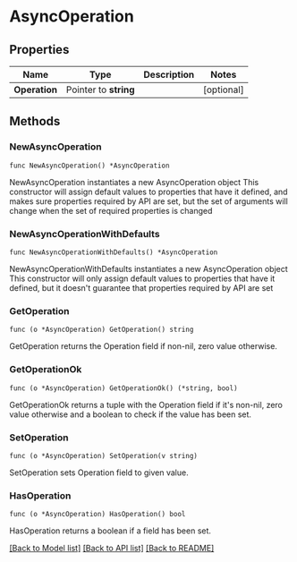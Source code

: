 # AsyncOperation

## Properties

Name | Type | Description | Notes
------------ | ------------- | ------------- | -------------
**Operation** | Pointer to **string** |  | [optional] 

## Methods

### NewAsyncOperation

`func NewAsyncOperation() *AsyncOperation`

NewAsyncOperation instantiates a new AsyncOperation object
This constructor will assign default values to properties that have it defined,
and makes sure properties required by API are set, but the set of arguments
will change when the set of required properties is changed

### NewAsyncOperationWithDefaults

`func NewAsyncOperationWithDefaults() *AsyncOperation`

NewAsyncOperationWithDefaults instantiates a new AsyncOperation object
This constructor will only assign default values to properties that have it defined,
but it doesn't guarantee that properties required by API are set

### GetOperation

`func (o *AsyncOperation) GetOperation() string`

GetOperation returns the Operation field if non-nil, zero value otherwise.

### GetOperationOk

`func (o *AsyncOperation) GetOperationOk() (*string, bool)`

GetOperationOk returns a tuple with the Operation field if it's non-nil, zero value otherwise
and a boolean to check if the value has been set.

### SetOperation

`func (o *AsyncOperation) SetOperation(v string)`

SetOperation sets Operation field to given value.

### HasOperation

`func (o *AsyncOperation) HasOperation() bool`

HasOperation returns a boolean if a field has been set.


[[Back to Model list]](../README.md#documentation-for-models) [[Back to API list]](../README.md#documentation-for-api-endpoints) [[Back to README]](../README.md)



